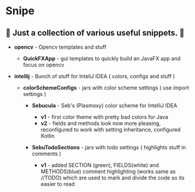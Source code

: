 # Snipe

## :large_blue_diamond: Just a collection of various useful snippets. :large_blue_diamond:

* **opencv** - Opencv templates and stuff
  * **QuickFXApp** - gui templates to quickly build an JavaFX app and focus on opencv

* **intellij** - Bunch of stuff for InteliJ IDEA ( colors, configs and stuff )

  * **colorSchemeConfigs** - jars with color scheme settings ( use import settings )

    * **Sebucula** - Seb's (Plasmoxy) color scheme for IntelliJ IDEA
      * **v1** - first color theme with pretty bad colors for Java
      * **v2** - fields and methods look now more pleasing, reconfigured to work with setting inheritance, configured Kotlin

    * **SebuTodoSections** - jars with todo settings ( highlights stuff in comments )
      * **v1** - added SECTION (green), FIELDS(white) and METHODS(blue) comment highlighting (works same as //TODO) which are used to mark and divide the code so its easier to read
